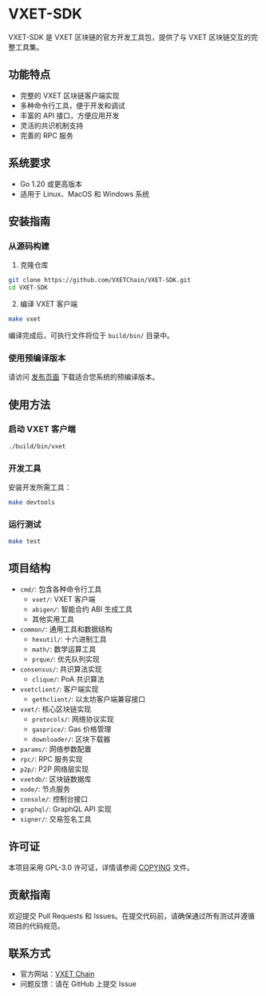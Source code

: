 # VXET-SDK

VXET-SDK 是 VXET 区块链的官方开发工具包，提供了与 VXET 区块链交互的完整工具集。

## 功能特点

- 完整的 VXET 区块链客户端实现
- 多种命令行工具，便于开发和调试
- 丰富的 API 接口，方便应用开发
- 灵活的共识机制支持
- 完善的 RPC 服务

## 系统要求

- Go 1.20 或更高版本
- 适用于 Linux、MacOS 和 Windows 系统

## 安装指南

### 从源码构建

1. 克隆仓库

```bash
git clone https://github.com/VXETChain/VXET-SDK.git
cd VXET-SDK
```

2. 编译 VXET 客户端

```bash
make vxet
```

编译完成后，可执行文件将位于 `build/bin/` 目录中。

### 使用预编译版本

请访问 [发布页面](https://github.com/VXETChain/VXET-SDK/releases) 下载适合您系统的预编译版本。

## 使用方法

### 启动 VXET 客户端

```bash
./build/bin/vxet
```

### 开发工具

安装开发所需工具：

```bash
make devtools
```

### 运行测试

```bash
make test
```

## 项目结构

- `cmd/`: 包含各种命令行工具
  - `vxet/`: VXET 客户端
  - `abigen/`: 智能合约 ABI 生成工具
  - 其他实用工具
- `common/`: 通用工具和数据结构
  - `hexutil/`: 十六进制工具
  - `math/`: 数学运算工具
  - `prque/`: 优先队列实现
- `consensus/`: 共识算法实现
  - `clique/`: PoA 共识算法
- `vxetclient/`: 客户端实现
  - `gethclient/`: 以太坊客户端兼容接口
- `vxet/`: 核心区块链实现
  - `protocols/`: 网络协议实现
  - `gasprice/`: Gas 价格管理
  - `downloader/`: 区块下载器
- `params/`: 网络参数配置
- `rpc/`: RPC 服务实现
- `p2p/`: P2P 网络层实现
- `vxetdb/`: 区块链数据库
- `node/`: 节点服务
- `console/`: 控制台接口
- `graphql/`: GraphQL API 实现
- `signer/`: 交易签名工具

## 许可证

本项目采用 GPL-3.0 许可证，详情请参阅 [COPYING](COPYING) 文件。

## 贡献指南

欢迎提交 Pull Requests 和 Issues。在提交代码前，请确保通过所有测试并遵循项目的代码规范。

## 联系方式

- 官方网站：[VXET Chain](https://www.vertexect.com/)
- 问题反馈：请在 GitHub 上提交 Issue 